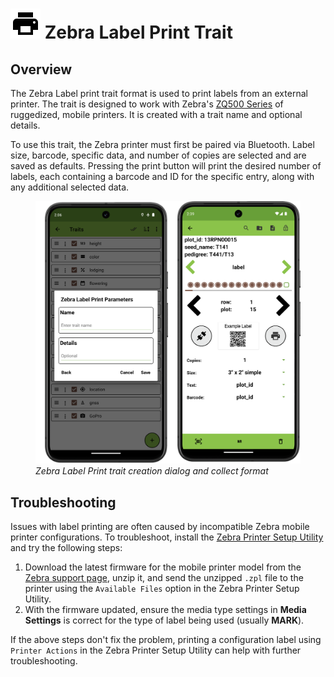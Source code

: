 <link rel="stylesheet" type="text/css" href="_styles/styles.css">

# <img class="icon-title" src="_static/icons/formats/printer.png"> Zebra Label Print Trait

## Overview

The Zebra Label print trait format is used to print labels from an external printer.
The trait is designed to work with Zebra's [ZQ500 Series](https://www.zebra.com/us/en/products/printers/mobile/zq500.html) of ruggedized, mobile printers.
It is created with a trait name and optional details.

To use this trait, the Zebra printer must first be paired via Bluetooth.
Label size, barcode, specific data, and number of copies are selected and are saved as defaults.
Pressing the print button will print the desired number of labels, each containing a barcode and ID for the specific entry, along with any additional selected data.

<figure class="image">
  <img class="screenshot" src="_static/images/traits/formats/zebra_format_joined.png" width="700px"> 
  <figcaption class="screenshot-caption"><i>Zebra Label Print trait creation dialog and collect format</i></figcaption> 
</figure>

## Troubleshooting

Issues with label printing are often caused by incompatible Zebra mobile printer configurations.
To troubleshoot, install the [Zebra Printer Setup Utility](<https://play.google.com/store/apps/details?id=com.zebra.printersetup>) and try the following steps:

1.  Download the latest firmware for the mobile printer model from the [Zebra support page](<https://www.zebra.com/us/en/support-downloads/printers.html>), unzip it, and send the unzipped `.zpl` file to the printer using the `Available Files` option in the Zebra Printer Setup Utility.
2.  With the firmware updated, ensure the media type settings in **Media Settings** is correct for the type of label being used (usually **MARK**).

If the above steps don't fix the problem, printing a configuration label using `Printer Actions` in the Zebra Printer Setup Utility can help with further troubleshooting.